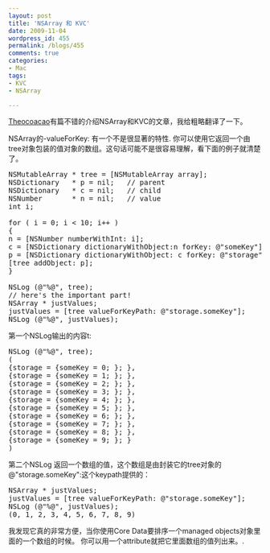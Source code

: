 ```yaml
---
layout: post
title: 'NSArray 和 KVC'
date: 2009-11-04
wordpress_id: 455
permalink: /blogs/455
comments: true
categories:
- Mac
tags:
- KVC
- NSArray

---
```

<a href="http://theocacao.com/document.page/165" target="_blank">Theocoacao</a>有篇不错的介绍NSArray和KVC的文章，我给粗略翻译了一下。

NSArray的-valueForKey: 有一个不是很显著的特性. 你可以使用它返回一个由tree对象包装的值对象的数组。这句话可能不是很容易理解，看下面的例子就清楚了。
<pre class="prettyprint linenums">
NSMutableArray * tree = [NSMutableArray array];
NSDictionary   * p = nil;   // parent
NSDictionary   * c = nil;   // child
NSNumber       * n = nil;   // value
int i;

for ( i = 0; i &lt; 10; i++ )
{
n = [NSNumber numberWithInt: i];
c = [NSDictionary dictionaryWithObject:n forKey: @"someKey"];
p = [NSDictionary dictionaryWithObject: c forKey: @"storage"];
[tree addObject: p];
}

NSLog (@"%@", tree);
// here's the important part!
NSArray * justValues;
justValues = [tree valueForKeyPath: @"storage.someKey"];
NSLog (@"%@", justValues);
</pre>

第一个NSLog输出的内容t:

<pre class="prettyprint linenums">
NSLog (@"%@", tree);
(
{storage = {someKey = 0; }; },
{storage = {someKey = 1; }; },
{storage = {someKey = 2; }; },
{storage = {someKey = 3; }; },
{storage = {someKey = 4; }; },
{storage = {someKey = 5; }; },
{storage = {someKey = 6; }; },
{storage = {someKey = 7; }; },
{storage = {someKey = 8; }; },
{storage = {someKey = 9; }; }
)
</pre>

第二个NSLog 返回一个数组的值，这个数组是由封装它的tree对象的 @"storage.someKey":这个keypath提供的：

<pre class="prettyprint linenums">
NSArray * justValues;
justValues = [tree valueForKeyPath: @"storage.someKey"];
NSLog (@"%@", justValues);
(0, 1, 2, 3, 4, 5, 6, 7, 8, 9)
</pre>

我发现它真的非常方便，当你使用Core Data要排序一个managed objects对象里面的一个数组的时候。 你可以用一个attribute就把它里面数组的值列出来。.
